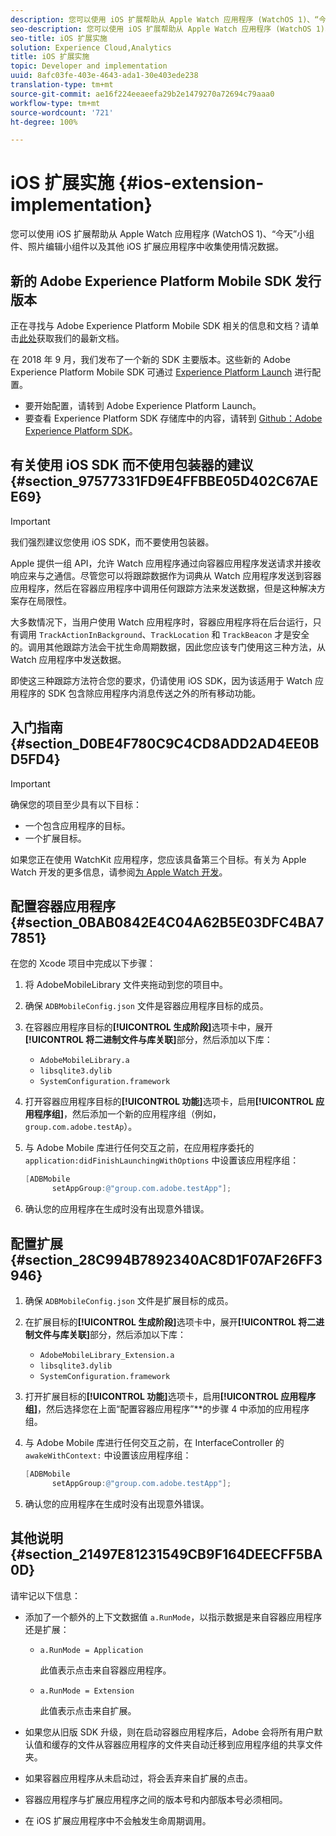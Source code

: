 ```yaml
---
description: 您可以使用 iOS 扩展帮助从 Apple Watch 应用程序 (WatchOS 1)、“今天”小组件、照片编辑小组件以及其他 iOS 扩展应用程序中收集使用情况数据。
seo-description: 您可以使用 iOS 扩展帮助从 Apple Watch 应用程序 (WatchOS 1)、“今天”小组件、照片编辑小组件以及其他 iOS 扩展应用程序中收集使用情况数据。
seo-title: iOS 扩展实施
solution: Experience Cloud,Analytics
title: iOS 扩展实施
topic: Developer and implementation
uuid: 8afc03fe-403e-4643-ada1-30e403ede238
translation-type: tm+mt
source-git-commit: ae16f224eeaeefa29b2e1479270a72694c79aaa0
workflow-type: tm+mt
source-wordcount: '721'
ht-degree: 100%

---
```



# iOS 扩展实施 {#ios-extension-implementation}

您可以使用 iOS 扩展帮助从 Apple Watch 应用程序 (WatchOS 1)、“今天”小组件、照片编辑小组件以及其他 iOS 扩展应用程序中收集使用情况数据。

## 新的 Adobe Experience Platform Mobile SDK 发行版本

正在寻找与 Adobe Experience Platform Mobile SDK 相关的信息和文档？请单击[此处](https://aep-sdks.gitbook.io/docs/)获取我们的最新文档。

在 2018 年 9 月，我们发布了一个新的 SDK 主要版本。这些新的 Adobe Experience Platform Mobile SDK 可通过 [Experience Platform Launch](https://www.adobe.com/cn/experience-platform/launch.html) 进行配置。

* 要开始配置，请转到 Adobe Experience Platform Launch。
* 要查看 Experience Platform SDK 存储库中的内容，请转到 [Github：Adobe Experience Platform SDK](https://github.com/Adobe-Marketing-Cloud/acp-sdks)。

## 有关使用 iOS SDK 而不使用包装器的建议 {#section_97577331FD9E4FFBBE05D402C67AEE69}

>[!IMPORTANT]
>
>我们强烈建议您使用 iOS SDK，而不要使用包装器。

Apple 提供一组 API，允许 Watch 应用程序通过向容器应用程序发送请求并接收响应来与之通信。尽管您可以将跟踪数据作为词典从 Watch 应用程序发送到容器应用程序，然后在容器应用程序中调用任何跟踪方法来发送数据，但是这种解决方案存在局限性。

大多数情况下，当用户使用 Watch 应用程序时，容器应用程序将在后台运行，只有调用 `TrackActionInBackground`、`TrackLocation` 和 `TrackBeacon` 才是安全的。调用其他跟踪方法会干扰生命周期数据，因此您应该专门使用这三种方法，从 Watch 应用程序中发送数据。

即使这三种跟踪方法符合您的要求，仍请使用 iOS SDK，因为该适用于 Watch 应用程序的 SDK 包含除应用程序内消息传送之外的所有移动功能。

## 入门指南 {#section_D0BE4F780C9C4CD8ADD2AD4EE0BD5FD4}

>[!IMPORTANT]
>
>确保您的项目至少具有以下目标：
>
>* 一个包含应用程序的目标。
>* 一个扩展目标。
>



如果您正在使用 WatchKit 应用程序，您应该具备第三个目标。有关为 Apple Watch 开发的更多信息，请参阅[为 Apple Watch 开发](https://developer.apple.com/library/ios/documentation/General/Conceptual/WatchKitProgrammingGuide/index.html#//apple_ref/doc/uid/TP40014969-CH8-SW1)。

## 配置容器应用程序 {#section_0BAB0842E4C04A62B5E03DFC4BA77851}

在您的 Xcode 项目中完成以下步骤：

1. 将 AdobeMobileLibrary 文件夹拖动到您的项目中。
1. 确保 `ADBMobileConfig.json` 文件是容器应用程序目标的成员。
1. 在容器应用程序目标的&#x200B;**[!UICONTROL 生成阶段]**&#x200B;选项卡中，展开&#x200B;**[!UICONTROL 将二进制文件与库关联]**&#x200B;部分，然后添加以下库：

   * `AdobeMobileLibrary.a`
   * `libsqlite3.dylib`
   * `SystemConfiguration.framework`

1. 打开容器应用程序目标的&#x200B;**[!UICONTROL 功能]**&#x200B;选项卡，启用&#x200B;**[!UICONTROL 应用程序组]**，然后添加一个新的应用程序组（例如，`group.com.adobe.testAp`）。

1. 与 Adobe Mobile 库进行任何交互之前，在应用程序委托的 `application:didFinishLaunchingWithOptions` 中设置该应用程序组：

   ```objective-c
   [ADBMobile 
         setAppGroup:@"group.com.adobe.testApp"];
   ```

1. 确认您的应用程序在生成时没有出现意外错误。

## 配置扩展 {#section_28C994B7892340AC8D1F07AF26FF3946}

1. 确保 `ADBMobileConfig.json` 文件是扩展目标的成员。
1. 在扩展目标的&#x200B;**[!UICONTROL 生成阶段]**&#x200B;选项卡中，展开&#x200B;**[!UICONTROL 将二进制文件与库关联]**&#x200B;部分，然后添加以下库：

   * `AdobeMobileLibrary_Extension.a`
   * `libsqlite3.dylib`
   * `SystemConfiguration.framework`

1. 打开扩展目标的&#x200B;**[!UICONTROL 功能]**&#x200B;选项卡，启用&#x200B;**[!UICONTROL 应用程序组]**，然后选择您在上面“配置容器应用程序”**&#x200B;的步骤 4 中添加的应用程序组。

1. 与 Adobe Mobile 库进行任何交互之前，在 InterfaceController 的 `awakeWithContext:` 中设置该应用程序组：

   ```objective-c
   [ADBMobile 
         setAppGroup:@"group.com.adobe.testApp"];
   ```

1. 确认您的应用程序在生成时没有出现意外错误。

## 其他说明 {#section_21497E81231549CB9F164DEECFF5BA0D}

请牢记以下信息：

* 添加了一个额外的上下文数据值 `a.RunMode`，以指示数据是来自容器应用程序还是扩展：

   * `a.RunMode = Application`

      此值表示点击来自容器应用程序。
   * `a.RunMode = Extension`

      此值表示点击来自扩展。

* 如果您从旧版 SDK 升级，则在启动容器应用程序后，Adobe 会将所有用户默认值和缓存的文件从容器应用程序的文件夹自动迁移到应用程序组的共享文件夹。
* 如果容器应用程序从未启动过，将会丢弃来自扩展的点击。
* 容器应用程序与扩展应用程序之间的版本号和内部版本号必须相同。
* 在 iOS 扩展应用程序中不会触发生命周期调用。

